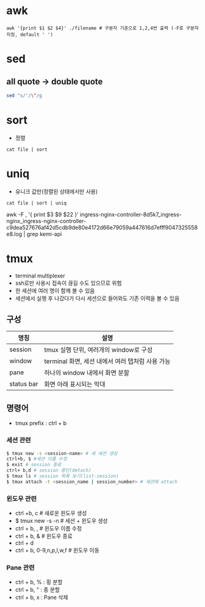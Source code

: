 # awk
```shell
awk '{print $1 $2 $4}' ./filename # 구분자 기준으로 1,2,4번 출력 (-F로 구분자 지정, default ' ')
```
# sed
## all quote -> double quote
```bash
sed "s/'/\"/g
```
# sort
- 정렬
```shell
cat file | sort
```
# uniq
- 유니크 값만(정렬된 상태에서만 사용)
```shell
cat file | sort | uniq
```

awk -F , '{ print $3 $9 $22 }' ingress-nginx-controller-8d5k7_ingress-nginx_ingress-nginx-controller-c9dea527676af42d5cdb9de80e4172d66e79059a447616d7efff9047325558e8.log | grep kemi-api

# tmux
- terminal multiplexer
- ssh로만 사용시 접속이 끊길 수도 있으므로 위험
- 한 세션에 여러 명이 함께 볼 수 있음
- 세션에서 실행 후 나갔다가 다시 세션으로 들어와도 기존 이력을 볼 수 있음
## 구성
| 명칭    | 설명        |
|-------|------------|
|session | tmux 실행 단위, 여러개의 window로 구성|
|window | terminal 화면, 세션 내에서 여러 탭처럼 사용 가능|
|pane |하나의 window 내에서 화면 분할|
|status bar | 화면 아래 표시되는 막대|
## 명령어
- tmux prefix : ctrl + b
### 세션 관련
```bash
$ tmux new -s <session-name> # 새 세션 생성
ctrl+b, $ #세션 이름 수정
$ exit # session 종료
ctrl+ b,d # session 중단(detach)
$ tmux ls # session 목록 보기(list-session)
$ tmux attach -t <session_name | session_number> # 세션에 attach
```
### 윈도우 관련
- ctrl +b, c # 새로운 윈도우 생성
- $ tmux new -s <session-name> -n <window-name> # 세션 + 윈도우 생성
- ctrl + b, , # 윈도우 이름 수정
- ctrl + b, & # 윈도우 종료
- ctrl + d
- ctrl + b, 0-9,n,p,l,w,f # 윈도우 이동


### Pane 관련
- ctrl + b, % : 횡 분할
- ctrl + b, " : 종 분할
- ctrl + b, x : Pane 삭제

